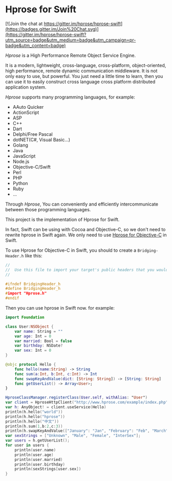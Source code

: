 # Hprose for Swift

[![Join the chat at https://gitter.im/hprose/hprose-swift](https://badges.gitter.im/Join%20Chat.svg)](https://gitter.im/hprose/hprose-swift?utm_source=badge&utm_medium=badge&utm_campaign=pr-badge&utm_content=badge)

*Hprose* is a High Performance Remote Object Service Engine.

It is a modern, lightweight, cross-language, cross-platform, object-oriented, high performance, remote dynamic communication middleware. It is not only easy to use, but powerful. You just need a little time to learn, then you can use it to easily construct cross language cross platform distributed application system.

*Hprose* supports many programming languages, for example:

* AAuto Quicker
* ActionScript
* ASP
* C++
* Dart
* Delphi/Free Pascal
* dotNET(C#, Visual Basic...)
* Golang
* Java
* JavaScript
* Node.js
* Objective-C/Swift
* Perl
* PHP
* Python
* Ruby
* ...

Through *Hprose*, You can conveniently and efficiently intercommunicate between those programming languages.

This project is the implementation of Hprose for Swift.

In fact, Swift can be using with Cocoa and Objective-C, so we don't need to
rewrite hprose in Swift again. We only need to use [Hprose for Objective-C](https://github.com/hprose/hprose-objc) in
Swift.

To use Hprose for Objective-C in Swift, you should to create a `Bridging-Header.h` like this:
```c
//
//  Use this file to import your target's public headers that you would like to expose to Swift.
//

#ifndef BridgingHeader_h
#define BridgingHeader_h
#import "Hprose.h"
#endif
```

Then you can use hprose in Swift now. for example:

```swift
import Foundation

class User:NSObject {
    var name: String = ""
    var age: Int = 0
    var married: Bool = false
    var birthday: NSDate?
    var sex: Int = 0
}

@objc protocol Hello {
    func hello(name:String) -> String
    func sum(a:Int, b:Int, c:Int) -> Int
    func swapKeyAndValue(dict: [String: String]) -> [String: String]
    func getUserList() -> Array<User>;
}

HproseClassManager.registerClass(User.self, withAlias: "User")
var client = HproseHttpClient("http://www.hprose.com/example/index.php")
var h: AnyObject! = client.useService(Hello)
println(h.hello("world"))
println(h.hello("hprose"))
println(h.hello("中文"))
println(h.sum(1,b:2,c:3))
println(h.swapKeyAndValue(["January": "Jan", "February": "Feb", "March": "Mar", "April": "Apr"]));
var sexStrings = ["Unknown", "Male", "Female", "InterSex"];
var users = h.getUserList();
for user in users {
    println(user.name)
    println(user.age)
    println(user.married)
    println(user.birthday)
    println(sexStrings[user.sex])
}
```

